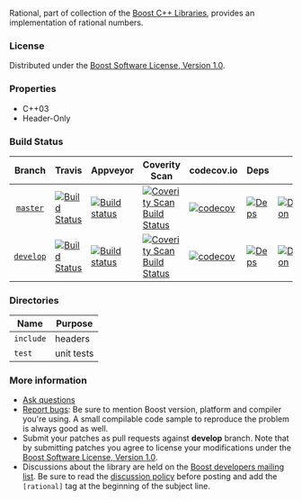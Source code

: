 Rational, part of collection of the [Boost C++ Libraries](http://github.com/boostorg), provides an implementation of rational numbers.

### License

Distributed under the [Boost Software License, Version 1.0](http://www.boost.org/LICENSE_1_0.txt).

### Properties

* C++03
* Header-Only

### Build Status

Branch          | Travis | Appveyor | Coverity Scan | codecov.io | Deps | Docs | Tests |
:-------------: | ------ | -------- | ------------- | ---------- | ---- | ---- | ----- |
[`master`](https://github.com/boostorg/rational/tree/master) | [![Build Status](https://travis-ci.org/boostorg/rational.svg?branch=master)](https://travis-ci.org/boostorg/rational) | [![Build status](https://ci.appveyor.com/api/projects/status/8a2on7yb2xck80fa/branch/master?svg=true)](https://ci.appveyor.com/project/jeking3/rational-lqu73/branch/master) | [![Coverity Scan Build Status](https://scan.coverity.com/projects/99999/badge.svg)](https://scan.coverity.com/projects/boostorg-rational) | [![codecov](https://codecov.io/gh/boostorg/rational/branch/master/graph/badge.svg)](https://codecov.io/gh/boostorg/rational/branch/master)| [![Deps](https://img.shields.io/badge/deps-master-brightgreen.svg)](https://pdimov.github.io/boostdep-report/master/rational.html) | [![Documentation](https://img.shields.io/badge/docs-master-brightgreen.svg)](http://www.boost.org/doc/libs/master/doc/html/rational.html) | [![Enter the Matrix](https://img.shields.io/badge/matrix-master-brightgreen.svg)](http://www.boost.org/development/tests/master/developer/rational.html)
[`develop`](https://github.com/boostorg/rational/tree/develop) | [![Build Status](https://travis-ci.org/boostorg/rational.svg?branch=develop)](https://travis-ci.org/boostorg/rational) | [![Build status](https://ci.appveyor.com/api/projects/status/8a2on7yb2xck80fa/branch/develop?svg=true)](https://ci.appveyor.com/project/jeking3/rational-lqu73/branch/develop) | [![Coverity Scan Build Status](https://scan.coverity.com/projects/99999/badge.svg)](https://scan.coverity.com/projects/boostorg-rational) | [![codecov](https://codecov.io/gh/boostorg/rational/branch/develop/graph/badge.svg)](https://codecov.io/gh/boostorg/rational/branch/develop) | [![Deps](https://img.shields.io/badge/deps-develop-brightgreen.svg)](https://pdimov.github.io/boostdep-report/develop/rational.html) | [![Documentation](https://img.shields.io/badge/docs-develop-brightgreen.svg)](http://www.boost.org/doc/libs/develop/doc/html/rational.html) | [![Enter the Matrix](https://img.shields.io/badge/matrix-develop-brightgreen.svg)](http://www.boost.org/development/tests/develop/developer/rational.html)

### Directories

| Name        | Purpose                        |
| ----------- | ------------------------------ |
| `include`   | headers                        |
| `test`      | unit tests                     |

### More information

* [Ask questions](http://stackoverflow.com/questions/ask?tags=c%2B%2B,boost,boost-rational)
* [Report bugs](https://github.com/boostorg/rational/issues): Be sure to mention Boost version, platform and compiler you're using. A small compilable code sample to reproduce the problem is always good as well.
* Submit your patches as pull requests against **develop** branch. Note that by submitting patches you agree to license your modifications under the [Boost Software License, Version 1.0](http://www.boost.org/LICENSE_1_0.txt).
* Discussions about the library are held on the [Boost developers mailing list](http://www.boost.org/community/groups.html#main). Be sure to read the [discussion policy](http://www.boost.org/community/policy.html) before posting and add the `[rational]` tag at the beginning of the subject line.


